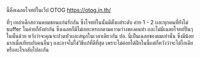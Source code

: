 นี้คือเฉลยโจทย์ในเว็ป OTOG
https://otog.in.th/

ที่ๆ เหล่าเด็กสอวนคอมขอนเเก่นรักกัน
ซึ่งโจทย์ในนั้นมีตั้งเเต่ระดับ ค่าย 1 - 2
เเละทุกคนที่ยังไม่ suffer ในค่ายก็ยังทำกัน
ซึ่งเฉลยก็มีไม่เยอะหรอกตามความว่างของคนทำ
เเละไม่มีเฉลยโจทย์ปั่นๆ ในนั้นด้วย
หวังว่าจะคุณจะปวดหัวเเละสนุกในเวลาเดียวกัน
ปล. นี่เป็นเฉลยของผมเท่านั้น ซึ่งมีน้อยมากเมื่อเทียบกับคนอื่นๆ เเละอาจไม่ใช่วิธีเเก้ที่ดีที่สุด เพราะไม่ค่อยได้ฝึกในนี้เเต่ก็หวังว่าจะได้ไอเดียหรืออะไรกลับไปละกัน
